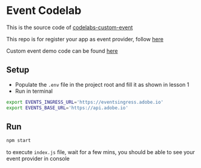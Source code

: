 # Event Codelab

This is the source code of [codelabs-custom-event](https://github.com/AdobeDocs/adobeio-codelabs-custom-event)

This repo is for register your app as event provider, follow [here](https://github.com/AdobeDocs/adobeio-codelab-event-provider-registration)

Custom event demo code can be found [here](https://github.com/AdobeDocs/adobeio-codelab-customevent-demo)
 

## Setup

- Populate the `.env` file in the project root and fill it as shown in lesson 1
- Run in terminal 
```bash
export EVENTS_INGRESS_URL='https://eventsingress.adobe.io'
export EVENTS_BASE_URL='https://api.adobe.io'
```

## Run
```bash
npm start
```
to execute `index.js` file, wait for a few mins, you should be able to see your event provider in console 
